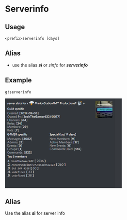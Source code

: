 # Serverinfo

## Usage

```text
<prefix>serverinfo [days]
```

## Alias

* use the alias _**si**_ or _sinfo_ for _**serverinfo**_

## Example

```text
g!serverinfo
```

![](../../.gitbook/assets/image%20%2824%29.png)

## Alias

Use the alias **si** for server info

